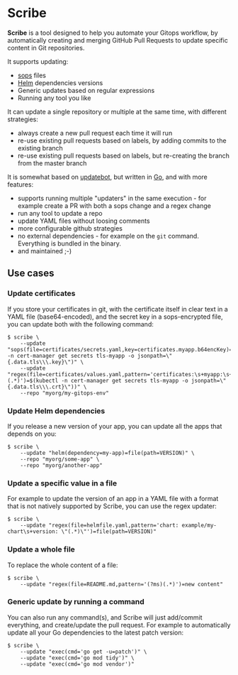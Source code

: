# Scribe

**Scribe** is a tool designed to help you automate your Gitops workflow, by automatically creating and merging GitHub Pull Requests to update specific content in Git repositories.

It supports updating:
- [sops](https://github.com/mozilla/sops) files
- [Helm](https://helm.sh/) dependencies versions
- Generic updates based on regular expressions
- Running any tool you like

It can update a single repository or multiple at the same time, with different strategies:
- always create a new pull request each time it will run
- re-use existing pull requests based on labels, by adding commits to the existing branch
- re-use existing pull requests based on labels, but re-creating the branch from the master branch

It is somewhat based on [updatebot](https://github.com/jenkins-x/updatebot), but written in [Go](https://golang.org/), and with more features:
- supports running multiple "updaters" in the same execution - for example create a PR with both a sops change and a regex change
- run any tool to update a repo
- update YAML files without loosing comments
- more configurable github strategies
- no external dependencies - for example on the `git` command. Everything is bundled in the binary.
- and maintained ;-)

## Use cases

### Update certificates

If you store your certificates in git, with the certificate itself in clear text in a YAML file (base64-encoded), and the secret key in a sops-encrypted file, you can update both with the following command:

```
$ scribe \
    --update "sops(file=certificates/secrets.yaml,key=certificates.myapp.b64encKey)=$(kubectl -n cert-manager get secrets tls-myapp -o jsonpath=\"{.data.tls\\\.key}\")" \
    --update "regex(file=certificates/values.yaml,pattern='certificates:\s+myapp:\s+b64encCertificate: (.*)')=$(kubectl -n cert-manager get secrets tls-myapp -o jsonpath=\"{.data.tls\\\.crt}\"))" \
    --repo "myorg/my-gitops-env"
```

### Update Helm dependencies

If you release a new version of your app, you can update all the apps that depends on you:

```
$ scribe \
    --update "helm(dependency=my-app)=file(path=VERSION)" \
    --repo "myorg/some-app" \
    --repo "myorg/another-app"
```

### Update a specific value in a file

For example to update the version of an app in a YAML file with a format that is not natively supported by Scribe, you can use the regex updater:

```
$ scribe \
    --update "regex(file=helmfile.yaml,pattern='chart: example/my-chart\s+version: \"(.*)\"')=file(path=VERSION)"
```

### Update a whole file

To replace the whole content of a file:

```
$ scribe \
    --update "regex(file=README.md,pattern='(?ms)(.*)')=new content" 
```

### Generic update by running a command

You can also run any command(s), and Scribe will just add/commit everything, and create/update the pull request. For example to automatically update all your Go dependencies to the latest patch version:

```
$ scribe \
    --update "exec(cmd='go get -u=patch')" \
    --update "exec(cmd='go mod tidy')" \
    --update "exec(cmd='go mod vendor')"
```
